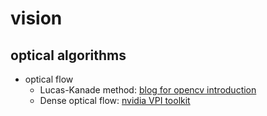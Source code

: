 # vision

## optical algorithms
 - optical flow
   - Lucas-Kanade method: [blog for opencv introduction](https://meetonfriday.com/posts/e2795e5a/)
   - Dense optical flow: [nvidia VPI toolkit](https://docs.nvidia.com/vpi/1.1/algo_optflow_dense.html)